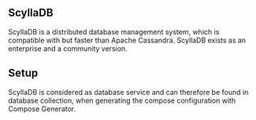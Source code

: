 ## ScyllaDB
ScyllaDB is a distributed database management system, which is compatible with but faster than Apache Cassandra. ScyllaDB exists as an enterprise and a community version.

## Setup
ScyllaDB is considered as database service and can therefore be found in database collection, when generating the compose configuration with Compose Generator.